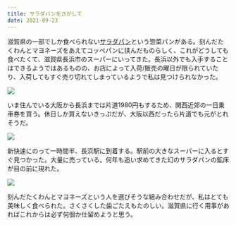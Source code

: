 ```yaml
---
title: サラダパンをさがして
date: 2021-09-23
---
```


滋賀県の一部でしか食べられない[サラダパン](http://www.tsuruyapan.jp/)という惣菜パンがある。刻んだたくわんとマヨネーズをあえてコッペパンに挟んだものらしく、これがどうしても食べたくて、滋賀県長浜市のスーパーにいってきた。長浜以外でも入手することはできるようではあるものの、お店によって入荷/販売の曜日が限られていたり、入荷してもすぐ売り切れてしまっているようで私は見つけられなかった。

![](https://img.xar.sh/i-MHGgGKF-X2.jpg)

いま住んでいる大阪から長浜までは片道1980円もするため、関西近郊の一日乗車券を買う。休日しか買えないきっぷだが、大阪以西だったら片道でも元がとれそうだ。

![](https://img.xar.sh/i-PvhGV4n-X2.jpg)

新快速にのって一時間半、長浜駅に到着する。駅前の大きなスーパーに入るとすぐ見つかった。大量に売っている。何年も追い求めてきた幻のサラダパンの鉱床が目の前に現れた。

![](https://img.xar.sh/i-hZCfFWw-X2.jpg)

刻んだたくわんとマヨネーズという人を選びそうな組み合わせだが、私はとても美味しく食べられた。さくさくした歯ごたえもたのしい。滋賀県に行く用事があればこれからは必ず何個か仕留めようと思う。
